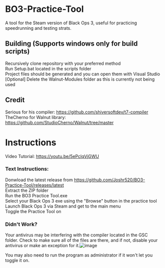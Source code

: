 # BO3-Practice-Tool
A tool for the Steam version of Black Ops 3, useful for practicing speedrunning and testing strats.

## Building (Supports windows only for build scripts)  
Recursively clone repository with your preferred method  
Run Setup.bat located in the scripts folder  
Project files should be generated and you can open them with Visual Studio  
[Optional] Delete the Walnut-Modules folder as this is currently not being used  

 ## Credit
Serious for his compiler: https://github.com/shiversoftdev/t7-compiler  
TheCherno for Walnut library: https://github.com/StudioCherno/Walnut/tree/master

# **Instructions**  
Video Tutorial: https://youtu.be/5ePclqVjGWU

### Text Instructions:

Donwload the latest release from https://github.com/Joshr520/BO3-Practice-Tool/releases/latest  
Extract the ZIP folder  
Run the BO3 Practice Tool.exe  
Select your Black Ops 3 exe using the "Browse" button in the practice tool  
Launch Black Ops 3 via Steam and get to the main menu  
Toggle the Practice Tool on

### Didn't Work?

Your antivirus may be interfering with the compiler located in the GSC folder. Check to make sure all of the files are there, and if not, disable your antivirus or make an exception for it.![image](https://user-images.githubusercontent.com/46543060/236297123-382e4d01-5590-45c4-b1bc-3667f99be64e.png)


You may also need to run the program as administrator if it won't let you toggle it on.
